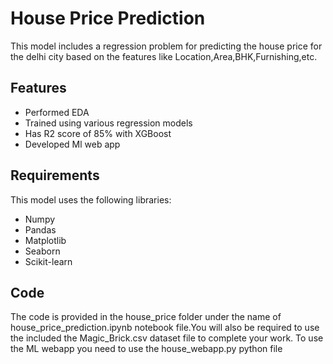 
# House Price Prediction 

This model includes a regression problem for predicting the house price for the delhi city based on the features like Location,Area,BHK,Furnishing,etc.




## Features

- Performed EDA
- Trained using various regression models
- Has R2 score of 85% with XGBoost
- Developed Ml web app




## Requirements
This model uses the following libraries:
* Numpy
* Pandas
* Matplotlib
* Seaborn
* Scikit-learn


## Code
The code is provided in the house_price folder under the name of house_price_prediction.ipynb notebook file.You will also be required to use the included the Magic_Brick.csv dataset file to complete your work.
To use the ML webapp you need to use the house_webapp.py python file
